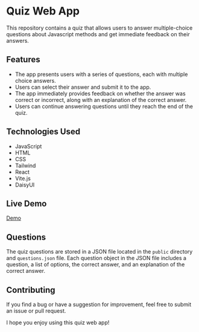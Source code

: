 # Quiz Web App

This repository contains a quiz that allows users to answer multiple-choice questions about Javascript methods and get immediate feedback on their answers.

## Features

- The app presents users with a series of questions, each with multiple choice answers.
- Users can select their answer and submit it to the app.
- The app immediately provides feedback on whether the answer was correct or incorrect, along with an explanation of the correct answer.
- Users can continue answering questions until they reach the end of the quiz.

## Technologies Used

- JavaScript
- HTML
- CSS
- Tailwind
- React
- Vite.js
- DaisyUI

## Live Demo

[Demo](https://question-app-alican-akyildiz.vercel.app/)

## Questions

The quiz questions are stored in a JSON file located in the `public` directory and `questions.json` file. Each question object in the JSON file includes a question, a list of options, the correct answer, and an explanation of the correct answer.

## Contributing

If you find a bug or have a suggestion for improvement, feel free to submit an issue or pull request. 

I hope you enjoy using this quiz web app!

